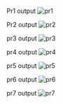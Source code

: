 Pr1 output
![pr1](https://github.com/user-attachments/assets/4d27eabf-598f-4959-b98a-ba09caefdde1)

Pr2 output
![pr2](https://github.com/user-attachments/assets/215e3807-a00a-4df6-8f21-2038acbe6573)

pr3 output
![pr3](https://github.com/user-attachments/assets/a7e443fd-c201-4c29-a8a0-49fa98d347f2)

pr4 output
![pr4](https://github.com/user-attachments/assets/96e1aace-1a8b-4c6a-987d-2ad7ca530ad6)

pr5 output
![pr5](https://github.com/user-attachments/assets/e0b4970a-1bd3-464f-8828-89e3b1a0e3e9)

pr6 output
![pr6](https://github.com/user-attachments/assets/c03c5dc4-ab82-4ae8-bdb1-7e47eaec2fbb)

pr7 output
![pr7](https://github.com/user-attachments/assets/2ce31d16-b55e-4236-8165-f96c31d58283)
